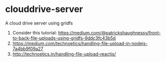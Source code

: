 # clouddrive-server
A cloud drive server using gridfs
1. Consider this tutorial: https://medium.com/@patrickshaughnessy/front-to-back-file-uploads-using-gridfs-9ddc3fc43b5d
2. https://medium.com/technoetics/handling-file-upload-in-nodejs-7a4bb9f09a27
3. http://technoetics.in/handling-file-upload-reactjs/
